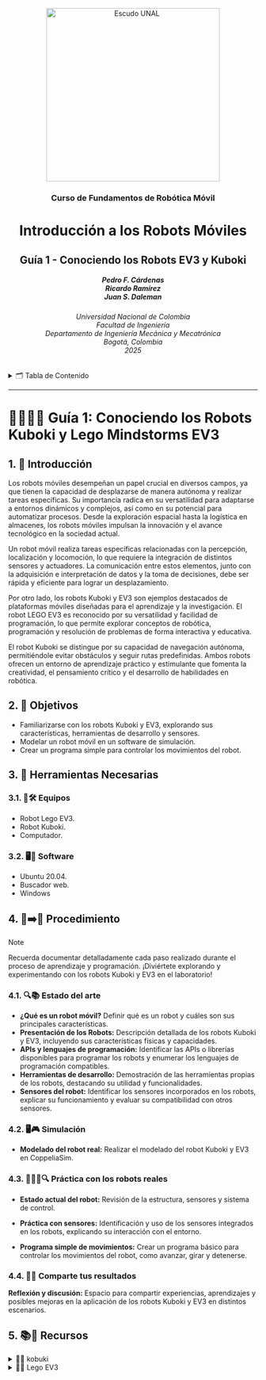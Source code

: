 <div align="center">
<picture>
    <source srcset="https://imgur.com/5bYAzsb.png" media="(prefers-color-scheme: dark)">
    <source srcset="https://imgur.com/Os03JoE.png" media="(prefers-color-scheme: light)">
    <img src="https://imgur.com/Os03JoE.png" alt="Escudo UNAL" width="350px">
</picture>

<h3>Curso de Fundamentos de Robótica Móvil</h3>

<h1>Introducción a los Robots Móviles</h1>

<h2>Guía 1 - Conociendo los Robots EV3 y Kuboki</h2>

<h5>Pedro F. Cárdenas<br>
    Ricardo Ramírez<br>
    Juan S. Daleman</h5>

<h6>Universidad Nacional de Colombia<br>
    Facultad de Ingeniería<br>
    Departamento de Ingeniería Mecánica y Mecatrónica<br>
    Bogotá, Colombia<br>
    2025</h6>
</div>

<details>
    <summary>🗂️ Tabla de Contenido</summary>

<!-- TOC -->
- [1. 📖 Introducción](#1--introducción)
- [2. 🎯 Objetivos](#2--objetivos)
- [3. 🧰 Herramientas Necesarias](#3--herramientas-necesarias)
  - [3.1. 🔭🛠️ Equipos](#31-️-equipos)
  - [3.2. 🖥️💾 Software](#32-️-software)
- [4. 🔧➡️🚀 Procedimiento](#4-️-procedimiento)
  - [4.1. 🔍📚 Estado del arte](#41--estado-del-arte)
  - [4.2. 🖥️🎮 Simulación](#42-️-simulación)
  - [4.3. 🧑‍🔬🤖🔍 Práctica con los robots reales](#43--práctica-con-los-robots-reales)
  - [4.4. 💬🤝 Comparte tus resultados](#44--comparte-tus-resultados)
- [5. 📚🔗 Recursos](#5--recursos)
</details>

---

<h1> 🕵🏼🤖🚗 Guía 1: Conociendo los Robots Kuboki y Lego Mindstorms EV3 </h1>

## 1. 📖 Introducción

Los robots móviles desempeñan un papel crucial en diversos campos, ya que tienen la capacidad de desplazarse de manera autónoma y realizar tareas específicas. Su importancia radica en su versatilidad para adaptarse a entornos dinámicos y complejos, así como en su potencial para automatizar procesos. Desde la exploración espacial hasta la logística en almacenes, los robots móviles impulsan la innovación y el avance tecnológico en la sociedad actual.  

Un robot móvil realiza tareas específicas relacionadas con la percepción, localización y locomoción, lo que requiere la integración de distintos sensores y actuadores. La comunicación entre estos elementos, junto con la adquisición e interpretación de datos y la toma de decisiones, debe ser rápida y eficiente para lograr un desplazamiento.

Por otro lado, los robots Kuboki y EV3 son ejemplos destacados de plataformas móviles diseñadas para el aprendizaje y la investigación. El robot LEGO EV3 es reconocido por su versatilidad y facilidad de programación, lo que permite explorar conceptos de robótica, programación y resolución de problemas de forma interactiva y educativa.

El robot Kuboki se distingue por su capacidad de navegación autónoma, permitiéndole evitar obstáculos y seguir rutas predefinidas. Ambos robots ofrecen un entorno de aprendizaje práctico y estimulante que fomenta la creatividad, el pensamiento crítico y el desarrollo de habilidades en robótica.

## 2. 🎯 Objetivos

- Familiarizarse con los robots Kuboki y EV3, explorando sus características, herramientas de desarrollo y sensores.
- Modelar un robot móvil en un software de simulación.
- Crear un programa simple para controlar los movimientos del robot.

## 3. 🧰 Herramientas Necesarias

### 3.1. 🔭🛠️ Equipos

- Robot Lego EV3.
- Robot Kuboki.
- Computador.

### 3.2. 🖥️💾 Software

- Ubuntu 20.04.
- Buscador web.
- Windows

## 4. 🔧➡️🚀 Procedimiento 

>[!NOTE]
>Recuerda documentar detalladamente cada paso realizado durante el proceso de aprendizaje y programación. ¡Diviértete explorando y experimentando con los robots Kuboki y EV3 en el laboratorio!

### 4.1. 🔍📚 Estado del arte 

- **¿Qué es un robot móvil?** Definir qué es un robot y cuáles son sus principales características.
- **Presentación de los Robots:** Descripción detallada de los robots Kuboki y EV3, incluyendo sus características físicas y capacidades.
- **APIs y lenguajes de programación:** Identificar las APIs o librerías disponibles para programar los robots y enumerar los lenguajes de programación compatibles.
- **Herramientas de desarrollo:** Demostración de las herramientas propias de los robots, destacando su utilidad y funcionalidades.
- **Sensores del robot:** Identificar los sensores incorporados en los robots, explicar su funcionamiento y evaluar su compatibilidad con otros sensores.

### 4.2. 🖥️🎮 Simulación

- **Modelado del robot real:** Realizar el modelado del robot Kuboki y EV3 en CoppeliaSim.

### 4.3. 🧑‍🔬🤖🔍 Práctica con los robots reales

- **Estado actual del robot:** Revisión de la estructura, sensores y sistema de control.

- **Práctica con sensores:** Identificación y uso de los sensores integrados en los robots, explicando su interacción con el entorno.

- **Programa simple de movimientos:** Crear un programa básico para controlar los movimientos del robot, como avanzar, girar y detenerse.

### 4.4. 💬🤝 Comparte tus resultados
**Reflexión y discusión:** Espacio para compartir experiencias, aprendizajes y posibles mejoras en la aplicación de los robots Kuboki y EV3 en distintos escenarios.


## 5. 📚🔗 Recursos

<details>
  <summary>🐢🤖 kobuki</summary>

- [kobuki_core](https://github.com/kobuki-base/kobuki_core)
- [Guía 1 - Kobuki: C++ API (Doxygen)](./Kobuki/API_kuboki.md)
- [Robots ros Kobuki](https://robots.ros.org/kobuki/)
- [Wiki kobuki](https://kobuki.readthedocs.io/en/devel/about.html)
</details>

<details>
  <summary>🧱🤖 Lego EV3 </summary>

- [Manual Lego EV3](./Lego_Ev3/EV3_user_guide_esmx.pdf)
- [Lego Mindstorms Ev3](https://www.lego.com/es-es/themes/mindstorms/downloads)
- [Proyecto LeJos](https://sourceforge.net/projects/lejos/)
- [Proyecto ev3dev](https://www.ev3dev.org/)
- [ROS Robot With Lego EV3 and Docker](https://www.instructables.com/ROS-Robot-With-Lego-EV3-and-Docker/)
- [All the benefits of LEGO® Education solutions](https://education.lego.com/en-us/product-resources/3rd-party-support/3rd-party-support/mindstorms-education-ev3/)
- [EV-R3P](https://github.com/albmardom/EV-R3P/tree/master)
- [Modelos CAD](./Lego_Ev3/modelos_CAD/)
</details>



